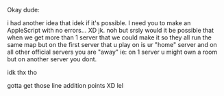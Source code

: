 Okay dude:

i had another idea that idek if it's possible. I need you to make an AppleScript with no errors... XD jk.
noh but srsly would it be possible that when we get more than 1 server that we could make it so they all run the same map but on the first server that u play on is ur "home" server and on all other official servers you are "away" ie: on 1 server u might own a room but on another server you dont.

idk
thx tho

gotta 
get 
those 
line 
addition 
points
XD
lel
